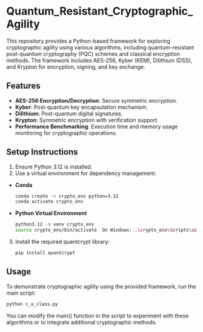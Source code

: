 # Quantum_Resistant_Cryptographic_Agility

This repository provides a Python-based framework for exploring cryptographic agility using various algorithms, including quantum-resistant post-quantum cryptography (PQC) schemes and classical encryption methods. The framework includes AES-256, Kyber (KEM), Dilithium (DSS), and Krypton for encryption, signing, and key exchange.

## Features ##
- **AES-256 Encryption/Decryption**: Secure symmetric encryption.
- **Kyber**: Post-quantum key encapsulation mechanism.
- **Dilithium**: Post-quantum digital signatures.
- **Krypton**: Symmetric encryption with verification support.
- **Performance Benchmarking**: Execution time and memory usage monitoring for cryptographic operations.

## Setup Instructions

1. Ensure Python 3.12 is installed.
2. Use a virtual environment for dependency management:

- **Conda**
    ```bash
    conda create -n crypto_env python=3.12
    conda activate crypto_env

- **Python Virtual Environment**
    ```bash
    python3.12 -m venv crypto_env
    source crypto_env/bin/activate  On Windows: .\crypto_env\Scripts\activate

3. Install the required quantcrypt library:
    ```bash
    pip install quantcrypt

## Usage ##
To demonstrate cryptographic agility using the provided framework, run the main script:

```bash
python c_a_class.py
```
    
You can modify the main() function in the script to experiment with these algorithms or to integrate additional cryptographic methods.
